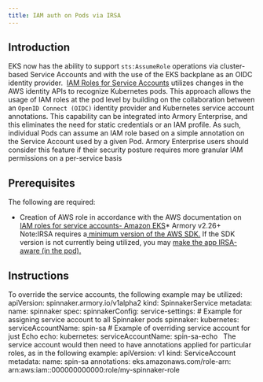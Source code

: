 ```yaml
---
title: IAM auth on Pods via IRSA
---
```


## Introduction
EKS now has the ability to support ```sts:AssumeRole``` operations via cluster-based Service Accounts and with the use of the EKS backplane as an OIDC identity provider. 
[IAM Roles for Service Accounts](https://aws.amazon.com/blogs/opensource/introducing-fine-grained-iam-roles-service-accounts/) utilizes changes in the AWS identity APIs to recognize Kubernetes pods. This approach allows the usage of IAM roles at the pod level by building on the collaboration between an ```OpenID Connect (OIDC)``` identity provider and Kubernetes service account annotations.
This capability can be integrated into Armory Enterprise, and this eliminates the need for static credentials or an IAM profile. As such, individual Pods can assume an IAM role based on a simple annotation on the Service Account used by a given Pod. Armory Enterprise users should consider this feature if their security posture requires more granular IAM permissions on a per-service basis

## Prerequisites
The following are required:
* Creation of AWS role in accordance with the AWS documentation on [IAM roles for service accounts- Amazon EKS](https://docs.aws.amazon.com/eks/latest/userguide/iam-roles-for-service-accounts.html)* Armory v2.26+
Note:IRSA requires a[ minimum version of the AWS SDK.](https://aws.amazon.com/blogs/opensource/introducing-fine-grained-iam-roles-service-accounts/) If the SDK version is not currently being utilized, you may [make the app IRSA-aware (in the pod).](https://aws.amazon.com/blogs/opensource/introducing-fine-grained-iam-roles-service-accounts/)

## Instructions
To override the service accounts, the following example may be utilized:
apiVersion: spinnaker.armory.io/v1alpha2
kind: SpinnakerService
metadata:
  name: spinnaker
spec:
  spinnakerConfig:
    service-settings:
      # Example for assigning service account to all Spinnaker pods
      spinnaker:
        kubernetes:
          serviceAccountName: spin-sa
      # Example of overriding service account for just Echo
      echo:
        kubernetes:
          serviceAccountName: spin-sa-echo
 
The service account would then need to have annotations applied for particular roles, as in the following example:
apiVersion: v1
kind: ServiceAccount
metadata:
  name: spin-sa
  annotations:
    eks.amazonaws.com/role-arn: arn:aws:iam::000000000000:role/my-spinnaker-role
 

